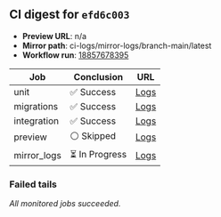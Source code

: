 <!-- AWA-CI-DIGEST -->
## CI digest for `efd6c003`

- **Preview URL**: n/a
- **Mirror path**: ci-logs/mirror-logs/branch-main/latest
- **Workflow run**: [18857678395](https://github.com/AlexBomber12/AWA-App/actions/runs/18857678395)

| Job | Conclusion | URL |
| --- | ---------- | --- |
| unit | ✅ Success | [Logs](https://github.com/AlexBomber12/AWA-App/actions/runs/18857678395/job/53813153173) |
| migrations | ✅ Success | [Logs](https://github.com/AlexBomber12/AWA-App/actions/runs/18857678395/job/53813299364) |
| integration | ✅ Success | [Logs](https://github.com/AlexBomber12/AWA-App/actions/runs/18857678395/job/53813299392) |
| preview | ⚪ Skipped | [Logs](https://github.com/AlexBomber12/AWA-App/actions/runs/18857678395/job/53813401061) |
| mirror_logs | ⏳ In Progress | [Logs](https://github.com/AlexBomber12/AWA-App/actions/runs/18857678395/job/53813401028) |

### Failed tails

_All monitored jobs succeeded._
